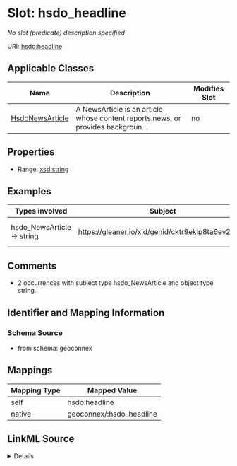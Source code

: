 

# Slot: hsdo_headline


_No slot (predicate) description specified_





URI: [hsdo:headline](http://schema.org/headline)



<!-- no inheritance hierarchy -->





## Applicable Classes

| Name | Description | Modifies Slot |
| --- | --- | --- |
| [HsdoNewsArticle](../classes/HsdoNewsArticle.md) | A NewsArticle is an article whose content reports news, or provides backgroun... |  no  |







## Properties

* Range: [xsd:string](xsd:string)






## Examples

| Types involved | Subject | Predicate | Object |
| --- | --- | --- | --- |
| hsdo_NewsArticle → string | https://gleaner.io/xid/genid/cktr9ekip8ta6ev27pkg | hsdo:headline | Using the NLDI |


## Comments

* 2 occurrences with subject type hsdo_NewsArticle and object type string.

## Identifier and Mapping Information







### Schema Source


* from schema: geoconnex




## Mappings

| Mapping Type | Mapped Value |
| ---  | ---  |
| self | hsdo:headline |
| native | geoconnex/:hsdo_headline |




## LinkML Source

<details>
```yaml
name: hsdo_headline
description: No slot (predicate) description specified
comments:
- 2 occurrences with subject type hsdo_NewsArticle and object type string.
examples:
- description: hsdo_NewsArticle → string
  object:
    example_object: Using the NLDI
    example_predicate: hsdo:headline
    example_subject: https://gleaner.io/xid/genid/cktr9ekip8ta6ev27pkg
from_schema: geoconnex
rank: 1000
slot_uri: hsdo:headline
alias: hsdo_headline
domain_of:
- hsdo_NewsArticle
range: string

```
</details>
